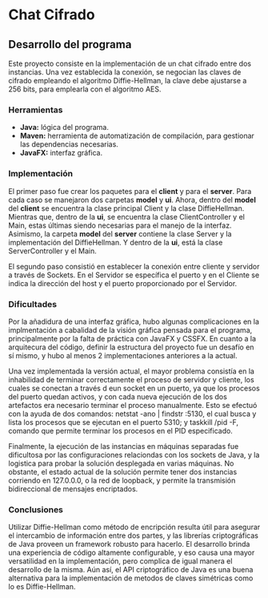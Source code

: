 # Chat Cifrado

## Desarrollo del programa
Este proyecto consiste en la implementación de un chat cifrado entre dos instancias. Una vez establecida la conexión, se negocian las claves de cifrado empleando el algoritmo Diffie-Hellman, la clave debe ajustarse a 256 bits, para emplearla con el algoritmo AES.

### Herramientas
- **Java:** lógica del programa.
- **Maven:** herramienta de automatización de compilación, para gestionar las dependencias necesarias.
- **JavaFX:** interfaz gráfica.

### Implementación
El primer paso fue crear los paquetes para el **client** y para el **server**. Para cada caso se manejaron dos carpetas **model** y **ui**.
Ahora, dentro del **model** del **client** se encuentra la clase principal Client y la clase DiffieHellman. Mientras que, dentro de la **ui**, se encuentra la clase ClientController y el Main, estas últimas siendo necesarias para el manejo de la interfaz.
Asimismo, la carpeta **model** del **server** contiene la clase Server y la implementación del DiffieHellman. Y dentro de la **ui**, está la clase ServerController y el Main.

El segundo paso consistió en establecer la conexión entre cliente y servidor a través de Sockets. En el Servidor se específica el puerto y en el Cliente se indica la dirección del host y el puerto proporcionado por el Servidor. 

### Dificultades
Por la añadidura de una interfaz gráfica, hubo algunas complicaciones en la implmentación a cabalidad de la visión gráfica pensada para el programa, principalmente por la falta de práctica con JavaFX y CSSFX. En cuanto a la arquitecura del código, definir la estructura del proyecto fue un desafío en sí mismo, y hubo al menos 2 implementaciones anteriores a la actual.

Una vez implementada la versión actual, el mayor problema consistía en la inhabilidad de terminar correctamente el proceso de servidor y cliente, los cuales se conectan a través d eun socket en un puerto, ya que los procesos del puerto quedan activos, y con cada nueva ejecución de los dos artefactos era necesario terminar el proceso manualmente. Esto se efectuó con la ayuda de dos comandos: netstat -ano | findstr :5130, el cual busca y lista los procesos que se ejecutan en el puerto 5310; y taskkill /pid <PID> -F, comando que permite terminar los procesos en el PID especificado.

Finalmente, la ejecución de las instancias en máquinas separadas fue dificultosa por las configuraciones relaciondas con los sockets de Java, y la logistica para probar la solución desplegada en varias máquinas. No obstante, el estado actual de la solución permite tener dos instancias corriendo en 127.0.0.0, o la red de loopback, y permite la transmisión bidireccional de mensajes encriptados.

### Conclusiones
Utilizar Diffie-Hellman como método de encripción resulta útil para asegurar el intercambio de información entre dos partes, y las librerías criptográficas de Java proveen un framework robusto para hacerlo. El desarrollo brinda una experiencia de código altamente configurable, y eso causa una mayor versatilidad en la implementación, pero complica de igual manera el desarrollo de la misma. Aún así, el API criptográfico de Java es una buena alternativa para la implementación de metodos de claves simétricas como lo es Diffie-Hellman.
